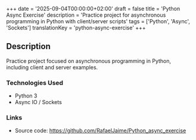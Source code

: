 +++
date = '2025-09-04T00:00:00+02:00'
draft = false
title = 'Python Async Exercise'
description = 'Practice project for asynchronous programming in Python with client/server scripts'
tags = ['Python', 'Async', 'Sockets']
translationKey = 'python-async-exercise'
+++

## Description

Practice project focused on asynchronous programming in Python, including client and server examples.

### Technologies Used

- Python 3
- Async IO / Sockets

### Links

- Source code: https://github.com/RafaelJaime/Python_async_exercise

